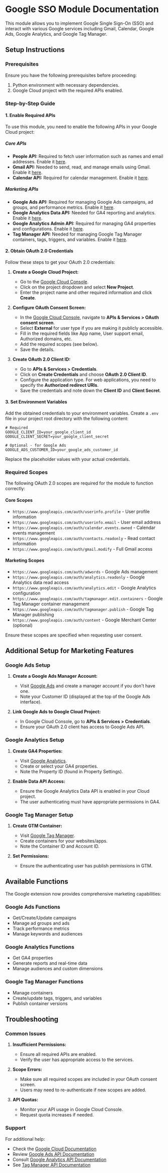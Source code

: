 # Google SSO Module Documentation

This module allows you to implement Google Single Sign-On (SSO) and interact with various Google services including Gmail, Calendar, Google Ads, Google Analytics, and Google Tag Manager.

## Setup Instructions

### Prerequisites

Ensure you have the following prerequisites before proceeding:

1. Python environment with necessary dependencies.
2. Google Cloud project with the required APIs enabled.

### Step-by-Step Guide

#### 1. Enable Required APIs

To use this module, you need to enable the following APIs in your Google Cloud project:

##### Core APIs
- **People API:** Required to fetch user information such as names and email addresses. Enable it [here](https://console.cloud.google.com/marketplace/product/google/people.googleapis.com).
- **Gmail API:** Needed to send, read, and manage emails using Gmail. Enable it [here](https://console.cloud.google.com/marketplace/product/google/gmail.googleapis.com).
- **Calendar API:** Required for calendar management. Enable it [here](https://console.cloud.google.com/marketplace/product/google/calendar-json.googleapis.com).

##### Marketing APIs
- **Google Ads API:** Required for managing Google Ads campaigns, ad groups, and performance metrics. Enable it [here](https://console.cloud.google.com/marketplace/product/google/googleads.googleapis.com).
- **Google Analytics Data API:** Needed for GA4 reporting and analytics. Enable it [here](https://console.cloud.google.com/marketplace/product/google/analyticsdata.googleapis.com).
- **Google Analytics Admin API:** Required for managing GA4 properties and configurations. Enable it [here](https://console.cloud.google.com/marketplace/product/google/analyticsadmin.googleapis.com).
- **Tag Manager API:** Needed for managing Google Tag Manager containers, tags, triggers, and variables. Enable it [here](https://console.cloud.google.com/marketplace/product/google/tagmanager.googleapis.com).

#### 2. Obtain OAuth 2.0 Credentials

Follow these steps to get your OAuth 2.0 credentials:

1. **Create a Google Cloud Project:**
    - Go to the [Google Cloud Console](https://console.cloud.google.com/).
    - Click on the project dropdown and select **New Project**.
    - Enter the project name and other required information and click **Create**.

2. **Configure OAuth Consent Screen:**
    - In the [Google Cloud Console](https://console.cloud.google.com/), navigate to **APIs & Services > OAuth consent screen**.
    - Select **External** for user type if you are making it publicly accessible.
    - Fill in the required fields like App name, User support email, Authorized domains, etc.
    - Add the required scopes (see below).
    - Save the details.

3. **Create OAuth 2.0 Client ID:**
    - Go to **APIs & Services > Credentials**.
    - Click on **Create Credentials** and choose **OAuth 2.0 Client ID**.
    - Configure the application type. For web applications, you need to specify the **Authorized redirect URIs**.
    - Save the credentials and note down the **Client ID** and **Client Secret**.

#### 3. Set Environment Variables

Add the obtained credentials to your environment variables. Create a `.env` file in your project root directory with the following content:

```dotenv
# Required
GOOGLE_CLIENT_ID=your_google_client_id
GOOGLE_CLIENT_SECRET=your_google_client_secret

# Optional - for Google Ads
GOOGLE_ADS_CUSTOMER_ID=your_google_ads_customer_id
```

Replace the placeholder values with your actual credentials.

### Required Scopes

The following OAuth 2.0 scopes are required for the module to function correctly:

#### Core Scopes
- `https://www.googleapis.com/auth/userinfo.profile` - User profile information
- `https://www.googleapis.com/auth/userinfo.email` - User email address
- `https://www.googleapis.com/auth/calendar.events.owned` - Calendar events management
- `https://www.googleapis.com/auth/contacts.readonly` - Read contact information
- `https://www.googleapis.com/auth/gmail.modify` - Full Gmail access

#### Marketing Scopes
- `https://www.googleapis.com/auth/adwords` - Google Ads management
- `https://www.googleapis.com/auth/analytics.readonly` - Google Analytics data read access
- `https://www.googleapis.com/auth/analytics.edit` - Google Analytics configuration
- `https://www.googleapis.com/auth/tagmanager.edit.containers` - Google Tag Manager container management
- `https://www.googleapis.com/auth/tagmanager.publish` - Google Tag Manager publishing
- `https://www.googleapis.com/auth/content` - Google Merchant Center (optional)

Ensure these scopes are specified when requesting user consent.

## Additional Setup for Marketing Features

### Google Ads Setup

1. **Create a Google Ads Manager Account:**
   - Visit [Google Ads](https://ads.google.com) and create a manager account if you don't have one.
   - Note your Customer ID (displayed at the top of the Google Ads interface).

2. **Link Google Ads to Google Cloud Project:**
   - In Google Cloud Console, go to **APIs & Services > Credentials**.
   - Ensure your OAuth 2.0 client has access to Google Ads API.

### Google Analytics Setup

1. **Create GA4 Properties:**
   - Visit [Google Analytics](https://analytics.google.com).
   - Create or select your GA4 properties.
   - Note the Property ID (found in Property Settings).

2. **Enable Data API Access:**
   - Ensure the Google Analytics Data API is enabled in your Cloud project.
   - The user authenticating must have appropriate permissions in GA4.

### Google Tag Manager Setup

1. **Create GTM Container:**
   - Visit [Google Tag Manager](https://tagmanager.google.com).
   - Create containers for your websites/apps.
   - Note the Container ID and Account ID.

2. **Set Permissions:**
   - Ensure the authenticating user has publish permissions in GTM.

## Available Functions

The Google extension now provides comprehensive marketing capabilities:

### Google Ads Functions
- Get/Create/Update campaigns
- Manage ad groups and ads
- Track performance metrics
- Manage keywords and audiences

### Google Analytics Functions
- Get GA4 properties
- Generate reports and real-time data
- Manage audiences and custom dimensions

### Google Tag Manager Functions
- Manage containers
- Create/update tags, triggers, and variables
- Publish container versions

## Troubleshooting

### Common Issues

1. **Insufficient Permissions:**
   - Ensure all required APIs are enabled.
   - Verify the user has appropriate access to the services.

2. **Scope Errors:**
   - Make sure all required scopes are included in your OAuth consent screen.
   - Users may need to re-authenticate if new scopes are added.

3. **API Quotas:**
   - Monitor your API usage in Google Cloud Console.
   - Request quota increases if needed.

### Support

For additional help:
- Check the [Google Cloud Documentation](https://cloud.google.com/docs)
- Review [Google Ads API Documentation](https://developers.google.com/google-ads/api/docs/start)
- Consult [Google Analytics API Documentation](https://developers.google.com/analytics/devguides/reporting/data/v1)
- See [Tag Manager API Documentation](https://developers.google.com/tag-manager/api/v2)
